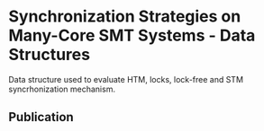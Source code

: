 # Synchronization Strategies on Many-Core SMT Systems - Data Structures

Data structure used to evaluate HTM, locks, lock-free and STM syncrhonization mechanism.

## Publication
